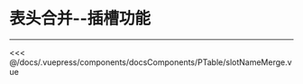 # 表头合并--插槽功能

---

<common-code-format>
  <docsComponents-PTable-slotNameMerge slot="source"></docsComponents-PTable-slotNameMerge>

<<< @/docs/.vuepress/components/docsComponents/PTable/slotNameMerge.vue
</common-code-format>
